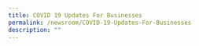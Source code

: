 ```yaml
---
title: COVID 19 Updates For Businesses
permalink: /newsroom/COVID-19-Updates-For-Businesses
description: ""
---
```




